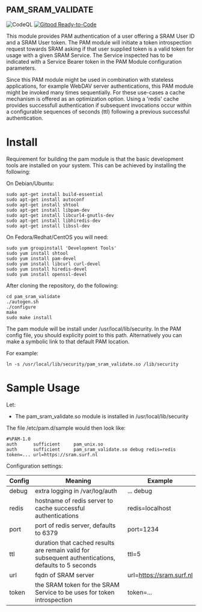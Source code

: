 ## PAM_SRAM_VALIDATE

![CodeQL](https://github.com/harrykodden/SRAM-Token-Service/workflows/CodeQL/badge.svg)
[![Gitpod Ready-to-Code](https://img.shields.io/badge/Gitpod-Ready--to--Code-blue?logo=gitpod)](https://gitpod.io/#https://github.com/HarryKodden/SRAM-Token-Service/)

This module provides PAM authentication of a user offering a SRAM User ID and a SRAM User token.
The PAM module will initiate a token introspection request towards SRAM asking if that user supplied token is a valid token for usage with a given SRAM Service. The Service inspected has to be indicated with a Service Bearer token in the PAM Module configuration parameters. 

Since this PAM module might be used in combination with stateless applications, for example WebDAV server authentications, this PAM module might be invoked many times sequentially. For these use-cases a cache mechanism is offered as an optimization option. Using a 'redis' cache provides successfull authentication if subsequent invocations occur within a configurable sequences of seconds (ttl) following a previous successful authentication.

# Install

Requirement for building the pam module is that the basic development tools are installed on your system. This can be achieved by installing the following:

On Debian/Ubuntu:
~~~
sudo apt-get install build-essential
sudo apt-get install autoconf
sudo apt-get install shtool
sudo apt-get install libpam-dev
sudo apt-get install libcurl4-gnutls-dev
sudo apt-get install libhiredis-dev
sudo apt-get install libssl-dev

~~~

On Fedora/Redhat/CentOS you will need:
~~~
sudo yum groupinstall 'Development Tools'
sudo yum install shtool
sudo yum install pam-devel
sudo yum install libcurl curl-devel
sudo yum install hiredis-devel
sudo yum install openssl-devel
~~~

After cloning the repository, do the following:

~~~
cd pam_sram_validate
./autogen.sh
./configure
make
sudo make install
~~~

The pam module will be install under /usr/local/lib/security. In the PAM config file, you should explicity point to this path. Alternatively you can make a symbolic link to that default PAM location.

For example:

~~~
ln -s /usr/local/lib/security/pam_sram_validate.so /lib/security
~~~


# Sample Usage

Let:
- The pam_sram_validate.so module is installed in /usr/local/lib/security

The file /etc/pam.d/sample would then look like:

~~~
#%PAM-1.0
auth      sufficient     pam_unix.so
auth      sufficient     pam_sram_validate.so debug redis=redis token=... url=https://sram.surf.nl
~~~

Configuration settings:

Config | Meaning | Example
--- | --- | ---
debug | extra logging in /var/log/auth | ... debug
redis | hostname of redis server to cache successful authentications | redis=localhost
port | port of redis server, defaults to 6379 | port=1234
ttl | duration that cached results are remain valid for subsequent authentications, defaults to 5 seconds | ttl=5
url | fqdn of SRAM server | url=https://sram.surf.nl
token | the SRAM token for the SRAM Service to be uses for token introspection | token=...



